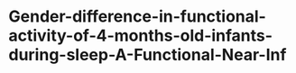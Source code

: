 # Gender-difference-in-functional-activity-of-4-months-old-infants-during-sleep-A-Functional-Near-Inf